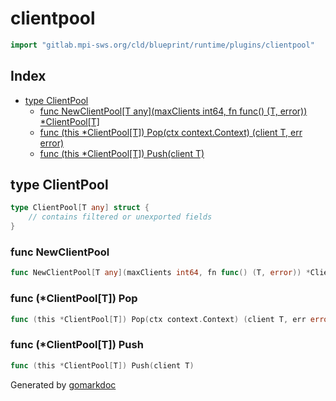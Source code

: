 <!-- Code generated by gomarkdoc. DO NOT EDIT -->

# clientpool

```go
import "gitlab.mpi-sws.org/cld/blueprint/runtime/plugins/clientpool"
```

## Index

- [type ClientPool](<#ClientPool>)
  - [func NewClientPool\[T any\]\(maxClients int64, fn func\(\) \(T, error\)\) \*ClientPool\[T\]](<#NewClientPool>)
  - [func \(this \*ClientPool\[T\]\) Pop\(ctx context.Context\) \(client T, err error\)](<#ClientPool[T].Pop>)
  - [func \(this \*ClientPool\[T\]\) Push\(client T\)](<#ClientPool[T].Push>)


<a name="ClientPool"></a>
## type ClientPool



```go
type ClientPool[T any] struct {
    // contains filtered or unexported fields
}
```

<a name="NewClientPool"></a>
### func NewClientPool

```go
func NewClientPool[T any](maxClients int64, fn func() (T, error)) *ClientPool[T]
```



<a name="ClientPool[T].Pop"></a>
### func \(\*ClientPool\[T\]\) Pop

```go
func (this *ClientPool[T]) Pop(ctx context.Context) (client T, err error)
```



<a name="ClientPool[T].Push"></a>
### func \(\*ClientPool\[T\]\) Push

```go
func (this *ClientPool[T]) Push(client T)
```



Generated by [gomarkdoc](<https://github.com/princjef/gomarkdoc>)
